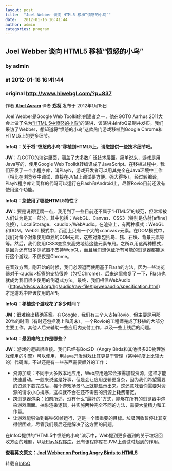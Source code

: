 ```yaml
---
layout: post
title:  "Joel Webber 谈向 HTML5 移植“愤怒的小鸟”"
date:   2012-01-16 16:41:44
author: admin
categories: program
---
```


## Joel Webber 谈向 HTML5 移植“愤怒的小鸟”
### by admin
### at 2012-01-16 16:41:44
### original <http://www.hiwebgl.com/?p=837>

<p>作者 <strong><a href="http://www.infoq.com/cn/author/Abel-Avram;jsessionid=266B8E7A1AD2004B7668C83BAF80DF57">Abel Avram</a> </strong>译者 <strong><a href="http://www.infoq.com/cn/author/%E9%83%91%E6%9F%AF;jsessionid=266B8E7A1AD2004B7668C83BAF80DF57">郑柯</a> </strong>发布于 2012年1月15日</p>
<p>Joel Webber是Google Web Toolkit的创建者之一，他在GOTO Aarhus 2011大会上做了名为<a href="http://www.infoq.com/news/2012/01/Angry-Birds-HTML5;jsessionid=266B8E7A1AD2004B7668C83BAF80DF57">”HTML 5中愤怒的小鸟”</a>的演讲，该演讲由InfoQ录制并发布。我们采访了Webber，想知道将“愤怒的小鸟”这款热门游戏移植到Google Chrome和HTML5上的更多细节。</p>
<p><strong>InfoQ：关于将“愤怒的小鸟”移植到HTML5上，请您提供一些技术细节吧。</strong></p>
<p><strong>JW：</strong>在GOTO的演讲里面，涵盖了大多数广泛技术层面。简单说来，游戏是用Java写的，使用Google Web Toolkit转编译成了JavaScript。在移植过程中，我们开发了一个小程序库，叫PlayN，游戏开发者可以用其完全在Java环境中工作（相比在浏览器中调试，直接在JVM上调试要方便、强大得多）。经过转编译，PlayN程序库让同样的代码可以运行在Flash和Android上，尽管Rovio目前还没有使用这个功能。</p>
<p><strong>InfoQ：您使用了哪些HTML5特性？</strong></p>
<p><strong>JW：</strong>要是说得迂腐一点，我用到了一些目前还不属于“HTML5”的规范，但常常被人们认为是其一部分。其中包括：WebGL、Canvas、CSS3（特别是仿射[affine]变换），LocalStorage、&lt;audio&gt;/WebAudio。在渲染上，有两种模式：WebGL和DOM。WebGL模式中，页面上只有一个大的&lt;canvas&gt;元素。在DOM模式中，我们对每个对象使用单独的DOM元素，这些对象包括鸟、猪、石块、背景元素等等。然后，我们使用CSS3变换来高效地给这些元素布局。之所以用这两种模式，是因为还有很多浏览器不支持WebGL，而且我们想保证所有可能的浏览器都能运行这个游戏，不仅仅是Chrome。</p>
<p>在音效方面，刚开始的时候，我们必须退而使用基于Flash的方法，因为一些浏览器对于&lt;audio&gt;标签的支持很差（包括Chrome）。后来这里修复了一下，Flash也就成为我们很少使用的倒退式方法。最终，我们相信WebAudio（<a href="https://dvcs.w3.org/hg/audio/raw-file/tip/webaudio/specification.html">https://dvcs.w3.org/hg/audio/raw-file/tip/webaudio/specification.html</a>）才是游戏中应该使用的API。</p>
<p><strong>InfoQ：移植这个游戏花了多少时间？</strong></p>
<p><strong>JM：</strong>很难给出精确答案。在Google，我们有三个人支持Rovio，但主要是用那20%的时间（有时还包括晚上和周末）。一个Rovio的工程师完成了移植的大部分主要工作。其他人后来辅助一些应用内支付工作，以及一些上线后的问题。</p>
<p><strong>InfoQ：最困难的工作是哪些？</strong></p>
<p><strong>JW：</strong>游戏的逻辑很直接。我们已经有Box2D（Angry Birds和其他很多2D物理游戏使用的引擎）可以使用，用Java开发游戏让其更易于管理（某种程度上比较大的）代码库。不过还是有一些东西需要额外的工作：</p>
<ul>
<li>资源加载：不同于大多数本地应用，Web应用通常会按需加载资源，这样才能快速启动。一般来说这是好事，但是会让应用逻辑更复杂，因为我们希望需要的资源下载完成后，每个游戏场景马上就能显示出来。这还意味着你需要对资源的请求小心排序，这样就不会在还不需要的资源上耗费带宽。</li>
<li>跨浏览器渲染：如前所述，没有什么“最好的”方式，能够在所有的浏览器中渲染游戏画面。抽象渲染逻辑，并实施两种完全不同的方法，需要大量精力和工作量。</li>
<li>让游戏能够做到每秒60帧运行，这是一个很重要的目标。垃圾回收暂停让其变得很困难，尽管我们最后还是解决了这方面的问题。</li>
</ul>
<p>在InfoQ提供的“HTML5中愤怒的小鸟”演示中，Web提到更多遇到的关于垃圾回收方面的难题，以及<a href="http://code.google.com/p/playn/">PlayN程序库</a>，还有该程序库在JVM上调试时起到的作用。</p>
<p><strong>查看英文原文：</strong><strong><a href="http://www.infoq.com/news/2012/01/Angry-Birds-HTML5;jsessionid=266B8E7A1AD2004B7668C83BAF80DF57">Joel Webber on Porting Angry Birds to HTML5</a> </strong></p>
<p>转载自<a href="http://www.infoq.com/cn/news/2012/01/Angry-Birds-HTML5">InfoQ</a></p>